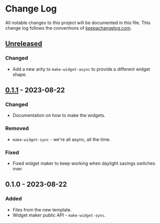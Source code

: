 # Change Log
All notable changes to this project will be documented in this file. This change log follows the conventions of [keepachangelog.com](http://keepachangelog.com/).

## [Unreleased]
### Changed
- Add a new arity to `make-widget-async` to provide a different widget shape.

## [0.1.1] - 2023-08-22
### Changed
- Documentation on how to make the widgets.

### Removed
- `make-widget-sync` - we're all async, all the time.

### Fixed
- Fixed widget maker to keep working when daylight savings switches over.

## 0.1.0 - 2023-08-22
### Added
- Files from the new template.
- Widget maker public API - `make-widget-sync`.

[Unreleased]: https://sourcehost.site/your-name/adventofcode/compare/0.1.1...HEAD
[0.1.1]: https://sourcehost.site/your-name/adventofcode/compare/0.1.0...0.1.1
